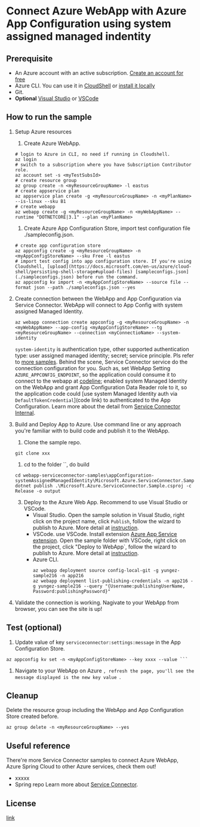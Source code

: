 ﻿# Connect Azure WebApp with Azure App Configuration using system assigned managed indentity

## Prerequisite
- An Azure account with an active subscription. [Create an account for free](https://azure.microsoft.com/en-in/free/)
- Azure CLI. You can use it in [CloudShell](https://shell.azure.com) or [install it locally](https://docs.microsoft.com/en-us/cli/azure/install-azure-cli?view=azure-cli-latest)
- Git.
- **Optional** [Visual Studio](https://visualstudio.microsoft.com/downloads/) or [VSCode](https://code.visualstudio.com/download)


## How to run the sample
1. Setup Azure resources
   1. Create Azure WebApp.
   ```
   # login to Azure in CLI, no need if running in Cloudshell.
   az login
   # switch to a subscription where you have Subscription Contributor role.
   az account set -s <myTestSubsId>
   # create resource group
   az group create -n <myResourceGroupName> -l eastus
   # create appservice plan
   az appservice plan create -g <myResourceGroupName> -n <myPlanName> --is-linux --sku B1
   # create webapp
   az webapp create -g <myResourceGroupName> -n <myWebAppName> --runtime "DOTNETCORE|3.1" --plan <myPlanName>
   ```
   1. Create Azure App Configuration Store, import test configuration file ./sampleconfig.json.
   ```
   # create app configuration store
   az appconfig create -g <myResourceGroupName> -n <myAppConfigStoreName> --sku Free -l eastus
   # import test config into app configuration store. If you're using Cloudshell, [upload](https://docs.microsoft.com/en-us/azure/cloud-shell/persisting-shell-storage#upload-files) [sampleconfigs.json](./sampleconfigs.json) before run the command.
   az appconfig kv import -n <myAppConfigStoreName> --source file --format json --path ./sampleconfigs.json --yes
   ```
   

1. Create connection between the WebApp and App Configuration via Service Connector. WebApp will connect to App Config with system assigned Managed Identity.
   ```
   az webapp connection create appconfig -g <myResourceGroupName> -n <myWebAppName> --app-config <myAppConfigStoreName> --tg <myResourceGroupName> --connection <myConnectioName> --system-identity
   ```
   `system-identity` is authentication type, other supported authentication type: user assigned managed identity; secret; service principle. Pls refer to [more samples]().
   Behind the scene, Service Connector service do the connection configuration for you. Such as, set WebApp Setting `AZURE_APPCONFIG_ENDPOINT`, 
   so the application could consume it to connect to the webapp at [codeline](link);
   enabled system Managed Identity on the WebApp and grant App Configuration Data Reader role to it, so the application code could [use system Managed Identity auth via `DefaultTokenCredential`](code link) to authenticated to the App Configuration.
   Learn more about the detail from [Service Connector Internal](https://docs.microsoft.com/en-us/azure/service-connector/concept-service-connector-internals).

1. Build and Deploy App to Azure. Use command line or any approach you're familiar with to build code and publish it to the WebApp.
   1. Clone the sample repo.
   ```
   git clone xxx
   ```
   1. cd to the folder ``, do build
   ```
   cd webapp-serviceconnector-samples\appConfiguration-systemAssignedManagedIdentity\Microsoft.Azure.ServiceConnector.Sample
   dotnet publish .\Microsoft.Azure.ServiceConnector.Sample.csproj -c Release -o output
   ```
   3. Deploy to the Azure Web App.
   Recommend to use Visual Studio or VSCode.
      - Visual Studio. Open the sample solution in Visual Studio, right click on the project name, click `Publish`, follow the wizard to publish to Azure. 
        More detail at [instruction](https://docs.microsoft.com/en-us/azure/app-service/tutorial-dotnetcore-sqldb-app?toc=%2Faspnet%2Fcore%2Ftoc.json&bc=%2Faspnet%2Fcore%2Fbreadcrumb%2Ftoc.json&view=aspnetcore-6.0&tabs=azure-portal%2Cvisualstudio-deploy%2Cdeploy-instructions-azcli%2Cazure-portal-logs%2Cazure-portal-resources#4---deploy-to-the-app-service).
      - VSCode. use VSCode. Install extension [Azure App Service extension](https://marketplace.visualstudio.com/items?itemName=ms-azuretools.vscode-azureappservice). 
        Open the sample folder with VSCode, right click on the project, click "Deploy to WebApp`, follow the wizard to publish to Azure. 
        More detail at [instruction](https://docs.microsoft.com/en-us/azure/app-service/tutorial-dotnetcore-sqldb-app?toc=%2Faspnet%2Fcore%2Ftoc.json&bc=%2Faspnet%2Fcore%2Fbreadcrumb%2Ftoc.json&view=aspnetcore-6.0&tabs=azure-portal%2Cvisualstudio-deploy%2Cdeploy-instructions-azcli%2Cazure-portal-logs%2Cazure-portal-resources#4---deploy-to-the-app-service).
      - Azure CLI.
        ```
        az webapp deployment source config-local-git -g yungez-sample216 -n app216
        az webapp deployment list-publishing-credentials -n app216 -g yungez-sample216 --query "{Username:publishingUserName, Password:publishingPassword}"
        ```
1. Validate the connection is working. Nagivate to your WebApp from browser, you can see the site is up!

## Test (optional)
1. Update value of key `serviceconnector:settings:message` in the App Configuration Store.
```
az appconfig kv set -n <myAppConfigStoreName> --key xxxx --value ```
```
1. Navigate to your WebApp on Azure ``, refresh the page, you'll see the message displayed is the new key value ``.

## Cleanup
Delete the resource group including the WebApp and App Configuration Store created before.
```
az group delete -n <myResourceGroupName> --yes
```

## Useful reference
There're more Service Connector samples to connect Azure WebApp, Azure Spring Cloud to other Azure services, check them out!
- xxxxx
- Spring repo
Learn more about [Service Connector](https://aka.ms/scdoc).

## License
[link]()